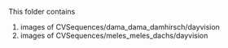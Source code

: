 This folder contains

1. images of CVSequences/dama_dama_damhirsch/dayvision
1. images of CVSequences/meles_meles_dachs/dayvision
